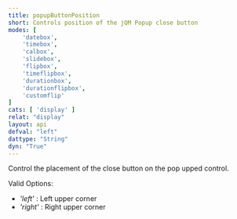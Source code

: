 ```yaml
---
title: popupButtonPosition
short: Controls position of the jQM Popup close button
modes: [
	'datebox',
	'timebox',
	'calbox',
	'slidebox',
	'flipbox',
	'timeflipbox',
	'durationbox',
	'durationflipbox',
	'customflip'
]
cats: [ 'display' ]
relat: "display"
layout: api
defval: "left"
dattype: "String"
dyn: "True"
---
```


Control the placement of the close button on the pop upped control.

Valid Options:

 - *'left'* : Left upper corner
 - *'right'* : Right upper corner
